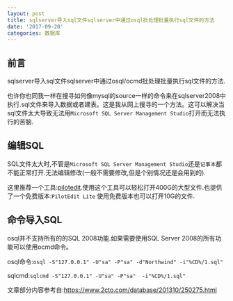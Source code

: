 ```yaml
---
layout: post
title: sqlserver导入sql文件sqlserver中通过osql批处理批量执行sql文件的方法
date: '2017-09-20'
categories: 数据库
---
```


## 前言

sqlserver导入sql文件sqlserver中通过osql/ocmd批处理批量执行sql文件的方法.

也许你也同我一样在搜寻如何像mysql的source一样的命令来在sqlserver2008中执行.sql文件来导入数据或者建表。这是我从网上搜寻的一个方法。这可以解决当sql文件太大导致无法用`Microsoft SQL Server Management Studio`打开而无法执行的苦脑.

## 编辑SQL

SQL文件太大时,不管是`Microsoft SQL Server Management Studio`还是`记事本`都不能正常打开.无法编辑修改(一般不需要修改,但是个别情况还是会用到的).

这里推荐一个工具:[pilotedit](http://www.pilotedit.com/index.html).使用这个工具可以轻松打开400G的大型文件.也提供了一个免费版本:`PilotEdit Lite` 使用免费版本也可以打开10G的文件.

## 命令导入SQL

osql并不支持所有的的SQL 2008功能.如果需要使用SQL Server 2008的所有功能可以使用ocmd命令。

osql命令:`osql -S"127.0.0.1" -U"sa" -P"sa" -d"Northwind" -i"%CD%/1.sql"`


sqlcmd:`sqlcmd -S"127.0.0.1" -U"sa" -P"sa"  -i"%CD%/1.sql"`


文章部分内容参考自:https://www.2cto.com/database/201310/250275.html
